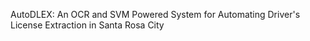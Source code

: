 AutoDLEX: An OCR and SVM Powered System for Automating Driver's License Extraction in Santa Rosa City
